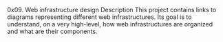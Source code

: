 0x09. Web infrastructure design
Description
This project contains links to diagrams representing different web infrastructures. Its goal is to understand, on a very high-level, how web infrastructures are organized and what are their components.